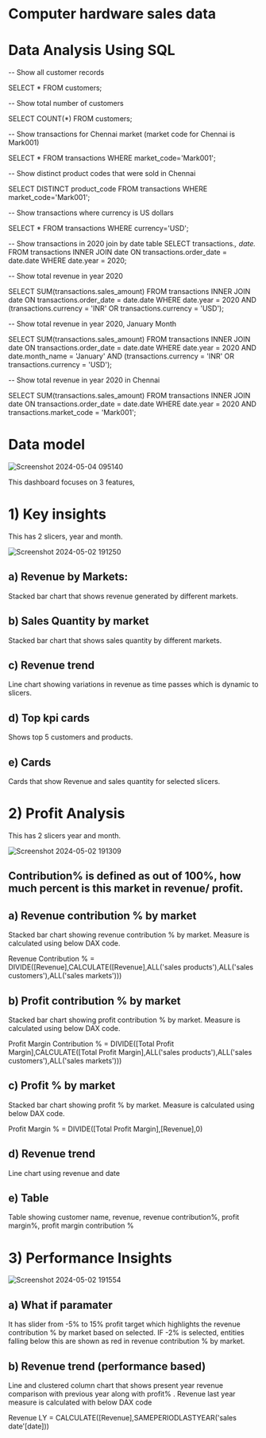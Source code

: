 
# Computer hardware sales data

# Data Analysis Using SQL

-- Show all customer records

SELECT * FROM customers;


-- Show total number of customers

SELECT COUNT(*) FROM customers;


-- Show transactions for Chennai market (market code for Chennai is Mark001)

SELECT * FROM transactions WHERE market_code='Mark001';


-- Show distinct product codes that were sold in Chennai

SELECT DISTINCT product_code FROM transactions WHERE market_code='Mark001';


-- Show transactions where currency is US dollars

SELECT * FROM transactions WHERE currency='USD';


-- Show transactions in 2020 join by date table
SELECT transactions.*, date.* 
FROM transactions 
INNER JOIN date ON transactions.order_date = date.date 
WHERE date.year = 2020;

-- Show total revenue in year 2020

SELECT SUM(transactions.sales_amount) 
FROM transactions 
INNER JOIN date ON transactions.order_date = date.date 
WHERE date.year = 2020 
AND (transactions.currency = 'INR' OR transactions.currency = 'USD');


-- Show total revenue in year 2020, January Month

SELECT SUM(transactions.sales_amount) 
FROM transactions 
INNER JOIN date ON transactions.order_date = date.date 
WHERE date.year = 2020 
AND date.month_name = 'January' 
AND (transactions.currency = 'INR' OR transactions.currency = 'USD');


-- Show total revenue in year 2020 in Chennai

SELECT SUM(transactions.sales_amount) 
FROM transactions 
INNER JOIN date ON transactions.order_date = date.date 
WHERE date.year = 2020 
AND transactions.market_code = 'Mark001';


# Data model
![Screenshot 2024-05-04 095140](https://github.com/Abhiram-koppuravuri/PowerBI_report/assets/121746477/00c26ec3-59ae-40e1-b172-9a98672e0f7b)

This dashboard focuses on 3 features,

# 1) Key insights

This has 2 slicers, year and month.

![Screenshot 2024-05-02 191250](https://github.com/Abhiram-koppuravuri/PowerBI_report/assets/121746477/2d443fe1-b9b2-4e99-8f89-bd29c7e3c2c9)

## a) Revenue by Markets: 
Stacked bar chart that shows revenue generated by different markets.

## b) Sales Quantity by market
Stacked bar chart that shows sales quantity by different markets.

## c) Revenue trend
Line chart showing variations in revenue as time passes which is dynamic to slicers.

## d) Top kpi cards
Shows top 5 customers and products.

## e) Cards
Cards that show Revenue and sales quantity for selected slicers.


# 2) Profit Analysis

This has 2 slicers year and month.

![Screenshot 2024-05-02 191309](https://github.com/Abhiram-koppuravuri/PowerBI_report/assets/121746477/0387aee6-96b0-4aa9-8fae-7c5fe14eca25)

## Contribution% is defined as out of 100%, how much percent is this market in revenue/ profit.

## a) Revenue contribution % by market
Stacked bar chart showing revenue contribution % by market. Measure is calculated using below DAX code.

  Revenue Contribution % = DIVIDE([Revenue],CALCULATE([Revenue],ALL('sales products'),ALL('sales customers'),ALL('sales markets')))

## b) Profit contribution % by market
Stacked bar chart showing profit contribution % by market. Measure is calculated using below DAX code.

Profit Margin Contribution % = DIVIDE([Total Profit Margin],CALCULATE([Total Profit Margin],ALL('sales products'),ALL('sales customers'),ALL('sales markets')))

## c) Profit % by market
Stacked bar chart showing profit % by market. Measure is calculated using below DAX code.

Profit Margin % = DIVIDE([Total Profit Margin],[Revenue],0)

## d) Revenue trend
Line chart using revenue and date

## e) Table
Table showing customer name, revenue, revenue contribution%, profit margin%, profit margin contribution %
  
# 3) Performance Insights
![Screenshot 2024-05-02 191554](https://github.com/Abhiram-koppuravuri/PowerBI_report/assets/121746477/34c4a373-c30e-41bf-b624-cae4ef432263)

## a) What if paramater
It has slider from -5% to 15% profit target which highlights the revenue contribution % by market based on selected. IF -2% is selected, entities falling below this are shown as red in revenue contribution % by market.

## b) Revenue trend (performance based)
Line and clustered column chart that shows present year revenue comparison with previous year along with profit% . Revenue last year measure is calculated with below DAX code 

Revenue LY = CALCULATE([Revenue],SAMEPERIODLASTYEAR('sales date'[date]))




